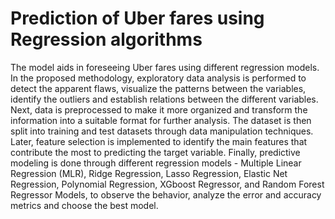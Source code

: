 # Prediction of Uber fares using Regression algorithms

The model aids in foreseeing Uber fares using different regression models. In the proposed methodology, exploratory data analysis is performed to detect the apparent flaws, visualize the patterns between the variables, identify the outliers and establish relations between the different variables. Next, data is preprocessed to make it more organized and transform the information into a suitable format for further analysis. The dataset is then split into training and test datasets through data manipulation techniques. Later, feature selection is implemented to identify the main features that contribute the most to predicting the target variable. Finally, predictive modeling is done through different regression models - Multiple Linear Regression (MLR), Ridge Regression, Lasso Regression, Elastic Net Regression, Polynomial Regression, XGboost Regressor, and Random Forest Regressor Models, to observe the behavior, analyze the error and accuracy metrics and choose the best model.
